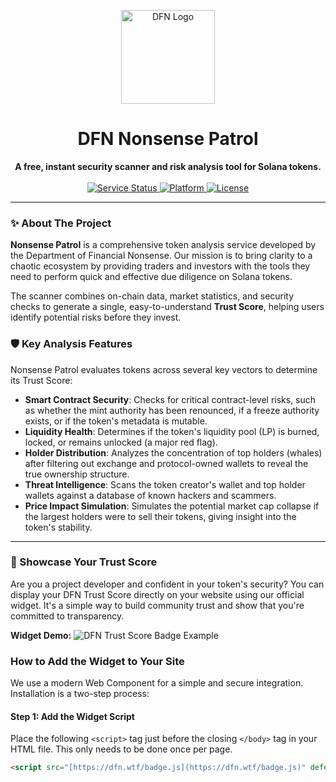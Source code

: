 <p align="center">
  <img src="https://dfn.wtf/DFN_logo_IDK_center.png" alt="DFN Logo" width="150"/>
</p>

<h1 align="center">DFN Nonsense Patrol</h1>

<p align="center">
  <strong>A free, instant security scanner and risk analysis tool for Solana tokens.</strong>
  <br />
  <br />
    <a href="https://dfn.wtf/patrol">
    <img src="https://img.shields.io/badge/service-online-success.svg" alt="Service Status">
  </a>
  <a href="https://github.com/dfnwtf/patrol">
    <img src="https://img.shields.io/badge/platform-Solana-blueviolet.svg" alt="Platform">
  </a>
  <a href="LICENSE">
    <img src="https://img.shields.io/badge/license-MIT-green.svg" alt="License">
  </a>
</p>

---

### ✨ About The Project

**Nonsense Patrol** is a comprehensive token analysis service developed by the Department of Financial Nonsense. Our mission is to bring clarity to a chaotic ecosystem by providing traders and investors with the tools they need to perform quick and effective due diligence on Solana tokens.

The scanner combines on-chain data, market statistics, and security checks to generate a single, easy-to-understand **Trust Score**, helping users identify potential risks before they invest.

### 🛡️ Key Analysis Features

Nonsense Patrol evaluates tokens across several key vectors to determine its Trust Score:

* **Smart Contract Security**: Checks for critical contract-level risks, such as whether the mint authority has been renounced, if a freeze authority exists, or if the token's metadata is mutable.
* **Liquidity Health**: Determines if the token's liquidity pool (LP) is burned, locked, or remains unlocked (a major red flag).
* **Holder Distribution**: Analyzes the concentration of top holders (whales) after filtering out exchange and protocol-owned wallets to reveal the true ownership structure.
* **Threat Intelligence**: Scans the token creator's wallet and top holder wallets against a database of known hackers and scammers.
* **Price Impact Simulation**: Simulates the potential market cap collapse if the largest holders were to sell their tokens, giving insight into the token's stability.

---

### 🚀 Showcase Your Trust Score

Are you a project developer and confident in your token's security? You can display your DFN Trust Score directly on your website using our official widget. It's a simple way to build community trust and show that you're committed to transparency.

**Widget Demo:**
![DFN Trust Score Badge Example](https://i.imgur.com/83pL8G3.png)

### How to Add the Widget to Your Site

We use a modern Web Component for a simple and secure integration. Installation is a two-step process:

#### Step 1: Add the Widget Script

Place the following `<script>` tag just before the closing `</body>` tag in your HTML file. This only needs to be done once per page.
```html
<script src="[https://dfn.wtf/badge.js](https://dfn.wtf/badge.js)" defer></script>
